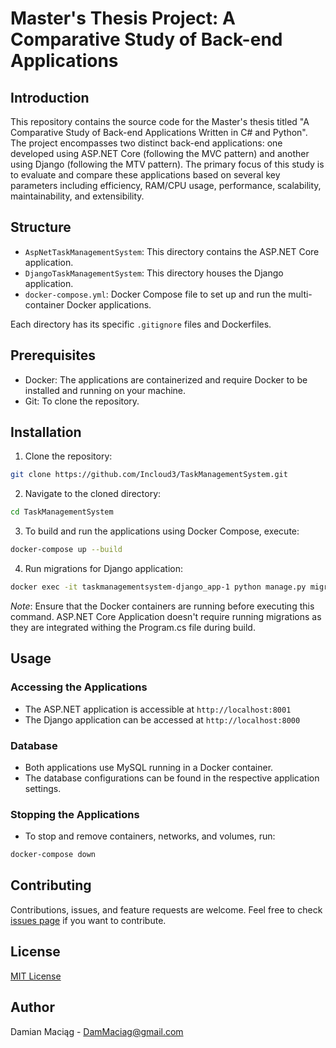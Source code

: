 # Master's Thesis Project: A Comparative Study of Back-end Applications

## Introduction
This repository contains the source code for the Master's thesis titled "A Comparative Study of Back-end Applications Written in C# and Python". The project encompasses two distinct back-end applications: one developed using ASP.NET Core (following the MVC pattern) and another using Django (following the MTV pattern). The primary focus of this study is to evaluate and compare these applications based on several key parameters including efficiency, RAM/CPU usage, performance, scalability, maintainability, and extensibility.

## Structure
- `AspNetTaskManagementSystem`: This directory contains the ASP.NET Core application.
- `DjangoTaskManagementSystem`: This directory houses the Django application.
- `docker-compose.yml`: Docker Compose file to set up and run the multi-container Docker applications.

Each directory has its specific `.gitignore` files and Dockerfiles.

## Prerequisites
- Docker: The applications are containerized and require Docker to be installed and running on your machine.
- Git: To clone the repository.

## Installation

1. Clone the repository:
```bash
git clone https://github.com/Incloud3/TaskManagementSystem.git
```
2. Navigate to the cloned directory:
```bash
cd TaskManagementSystem
```
3. To build and run the applications using Docker Compose, execute:
```bash
docker-compose up --build
```
4. Run migrations for Django application:
```bash
docker exec -it taskmanagementsystem-django_app-1 python manage.py migrate
```

*Note*: Ensure that the Docker containers are running before executing this command. ASP.NET Core Application doesn't require running migrations as they are integrated withing the Program.cs file during build.

## Usage

### Accessing the Applications
- The ASP.NET application is accessible at `http://localhost:8001`
- The Django application can be accessed at `http://localhost:8000`

### Database
- Both applications use MySQL running in a Docker container.
- The database configurations can be found in the respective application settings.

### Stopping the Applications
- To stop and remove containers, networks, and volumes, run:
```bash
docker-compose down
```
## Contributing
Contributions, issues, and feature requests are welcome. Feel free to check [issues page](https://github.com/Incloud3/TaskManagementSystem/issues) if you want to contribute.

## License
[MIT License](LICENSE)

## Author
Damian Maciąg - DamMaciag@gmail.com

